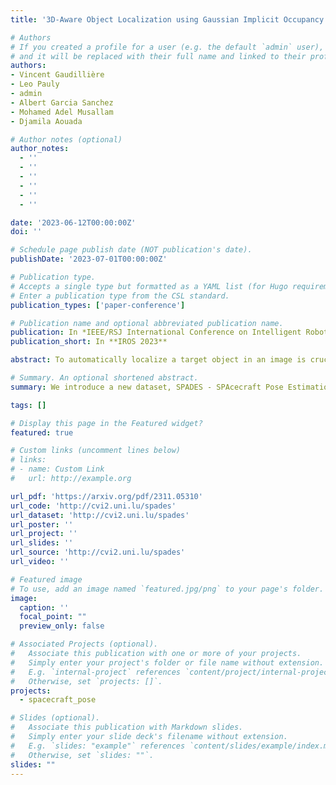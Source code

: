 ```yaml
---
title: '3D-Aware Object Localization using Gaussian Implicit Occupancy Function'

# Authors
# If you created a profile for a user (e.g. the default `admin` user), write the username (folder name) here
# and it will be replaced with their full name and linked to their profile.
authors:
- Vincent Gaudillière
- Leo Pauly
- admin
- Albert Garcia Sanchez
- Mohamed Adel Musallam
- Djamila Aouada

# Author notes (optional)
author_notes:
  - ''
  - ''
  - ''
  - ''
  - ''
  - ''

date: '2023-06-12T00:00:00Z'
doi: ''

# Schedule page publish date (NOT publication's date).
publishDate: '2023-07-01T00:00:00Z'

# Publication type.
# Accepts a single type but formatted as a YAML list (for Hugo requirements).
# Enter a publication type from the CSL standard.
publication_types: ['paper-conference']

# Publication name and optional abbreviated publication name.
publication: In *IEEE/RSJ International Conference on Intelligent Robots and Systems (2023)*
publication_short: In **IROS 2023**

abstract: To automatically localize a target object in an image is crucial for many computer vision applications. To represent the 2D object, ellipse labels have recently been identified as a promising alternative to axis-aligned bounding boxes. This paper further considers 3D-aware ellipse labels, i.e., ellipses which are projections of a 3D ellipsoidal approximation of the object, for 2D target localization. Indeed, projected ellipses carry more geometric information about the object geometry and pose (3D awareness) than traditional 3D-agnostic bounding box labels. Moreover, such a generic 3D ellipsoidal model allows for approximating known to coarsely known targets. We then propose to have a new look at ellipse regression and replace the discontinuous geometric ellipse parameters with the parameters of an implicit Gaussian distribution encoding object occupancy in the image. The models are trained to regress the values of this bivariate Gaussian distribution over the image pixels using a statistical loss function. We introduce a novel non-trainable differentiable layer, E-DSNT, to extract the distribution parameters. Also, we describe how to readily generate consistent 3D-aware Gaussian occupancy parameters using only coarse dimensions of the target and relative pose labels. We extend three existing spacecraft pose estimation datasets with 3D-aware Gaussian occupancy labels to validate our hypothesis. Labels and source code are publicly accessible here:-[https://cvi2.uni.lu/3d-aware-obj-loc/](https://cvi2.uni.lu/3d-aware-obj-loc/).

# Summary. An optional shortened abstract.
summary: We introduce a new dataset, SPADES - SPAcecraft Pose Estimation Dataset using Event Sensing, comprising simulated event data end real event data acquired in a controlled laboratory environment.

tags: []

# Display this page in the Featured widget?
featured: true

# Custom links (uncomment lines below)
# links:
# - name: Custom Link
#   url: http://example.org

url_pdf: 'https://arxiv.org/pdf/2311.05310'
url_code: 'http://cvi2.uni.lu/spades'
url_dataset: 'http://cvi2.uni.lu/spades'
url_poster: ''
url_project: ''
url_slides: ''
url_source: 'http://cvi2.uni.lu/spades'
url_video: ''

# Featured image
# To use, add an image named `featured.jpg/png` to your page's folder.
image:
  caption: ''
  focal_point: ""
  preview_only: false

# Associated Projects (optional).
#   Associate this publication with one or more of your projects.
#   Simply enter your project's folder or file name without extension.
#   E.g. `internal-project` references `content/project/internal-project/index.md`.
#   Otherwise, set `projects: []`.
projects:
  - spacecraft_pose

# Slides (optional).
#   Associate this publication with Markdown slides.
#   Simply enter your slide deck's filename without extension.
#   E.g. `slides: "example"` references `content/slides/example/index.md`.
#   Otherwise, set `slides: ""`.
slides: ""
---
```


<!-- {{% callout note %}}
Click the _Cite_ button above to demo the feature to enable visitors to import publication metadata into their reference management software.
{{% /callout %}}

{{% callout note %}}
Create your slides in Markdown - click the _Slides_ button to check out the example.
{{% /callout %}} -->

<!-- Add the publication's **full text** or **supplementary notes** here. You can use rich formatting such as including [code, math, and images](https://docs.hugoblox.com/content/writing-markdown-latex/). -->
